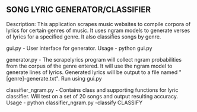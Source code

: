 SONG LYRIC GENERATOR/CLASSIFIER
-------------------------------
Description: This application scrapes music websites to compile corpora of lyrics for certain genres of music. It uses ngram models to generate verses of lyrics for a specified genre. It also classifies songs by genre.

gui.py - User interface for generator. Usage - python gui.py

generator.py - The scrapelyrics program will collect ngram probabilities from the corpus of the genre entered. It will use the ngram model to generate lines of lyrics. Generated lyrics will be output to a file named "[genre]-generate.txt". Run using gui.py

classifier_ngram.py - Contains class and supporting functions for lyric classifier. Will test on a set of 20 songs and output resulting accuracy.
Usage - python classifier_ngram.py -classify CLASSIFY